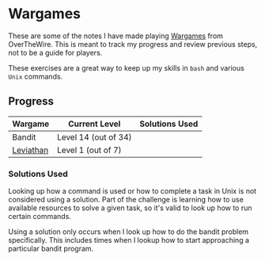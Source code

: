 # Wargames

These are some of the notes I have made playing [Wargames](https://overthewire.org/wargames/) from OverTheWire. This is meant to track my progress and review previous steps, not to be a guide for players.

These exercises are a great way to keep up my skills in `bash` and various `Unix` commands.

## Progress

| Wargame                                                  | Current Level        | Solutions Used |
| -------------------------------------------------------- | -------------------- | -------------- |
| Bandit                                                   | Level 14 (out of 34) |                |
| [Leviathan](https://overthewire.org/wargames/leviathan/) | Level 1 (out of 7)   |                |

### Solutions Used

Looking up how a command is used or how to complete a task in Unix is not considered using a solution. Part of the challenge is learning how to use available resources to solve a given task, so it's valid to look up how to run certain commands.

Using a solution only occurs when I look up how to do the bandit problem specifically. This includes times when I lookup how to start approaching a particular bandit program.
